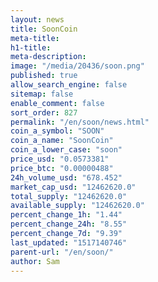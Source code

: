 ```yaml
---
layout: news
title: SoonCoin
meta-title: 
h1-title: 
meta-description: 
image: "/media/20436/soon.png"
published: true
allow_search_engine: false
sitemap: false
enable_comment: false
sort_order: 827
permalink: "/en/soon/news.html"
coin_a_symbol: "SOON"
coin_a_name: "SoonCoin"
coin_a_lower_case: "soon"
price_usd: "0.0573381"
price_btc: "0.00000488"
24h_volume_usd: "678.452"
market_cap_usd: "12462620.0"
total_supply: "12462620.0"
available_supply: "12462620.0"
percent_change_1h: "1.44"
percent_change_24h: "8.55"
percent_change_7d: "9.39"
last_updated: "1517140746"
parent-url: "/en/soon/"
author: Sam
---
```


